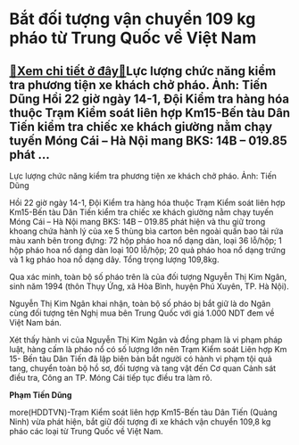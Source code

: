Bắt đối tượng vận chuyển 109 kg pháo từ Trung Quốc về Việt Nam
==============================================================

[:gift:Xem chi tiết ở đây:gift:](https://hddtvn.com/bat-doi-tuong-van-chuyen-109-kg-phao-tu-trung-quoc-ve-viet-nam/)Lực lượng chức năng kiểm tra phương tiện xe khách chở pháo. Ảnh: Tiến Dũng Hồi 22 giờ ngày 14-1, Đội Kiểm tra hàng hóa thuộc Trạm Kiểm soát liên hợp Km15-Bến tàu Dân Tiến kiểm tra chiếc xe khách giường nằm chạy tuyến Móng Cái – Hà Nội mang BKS: 14B – 019.85 phát …
------------------------------------------------------------------------------------------------------------------------------------------------------------------------------------------------------------------------------------------------------------------------







 






 Lực lượng chức năng kiểm tra phương tiện xe khách chở pháo. Ảnh: Tiến Dũng 


Hồi 22 giờ ngày 14-1, Đội Kiểm tra hàng hóa thuộc Trạm Kiểm soát liên hợp Km15-Bến tàu Dân Tiến kiểm tra chiếc xe khách giường nằm chạy tuyến Móng Cái – Hà Nội mang BKS: 14B – 019.85 phát hiện và thu giữ trong khoang chứa hành lý của xe 5 thùng bìa carton bên ngoài quấn bao tải rứa màu xanh bên trong đựng: 72 hộp pháo hoa nổ dạng dàn, loại 36 lỗ/hộp; 1 hộp pháo hoa nổ dạng dàn loại 100 lỗ/hộp; 20 quả pháo hoa nổ dạng trứng và 1 kg pháo hoa nổ dạng dây. Tổng trọng lượng 109,8kg. 


 Qua xác minh, toàn bộ số pháo trên là của đối tượng Nguyễn Thị Kim Ngân, sinh năm 1994 (thôn Thụy Ứng, xã Hòa Bình, huyện Phú Xuyên, TP. Hà Nội).


 Nguyễn Thị Kim Ngân khai nhận, toàn bộ số pháo bị bắt giữ là do Ngân cùng đối tượng tên Nghị mua bên Trung Quốc với giá 1.000 NDT đem về Việt Nam bán.


 Xét thấy hành vi của Nguyễn Thị Kim Ngân và đồng phạm là vi phạm pháp luật, hàng cấm là pháo nổ có số lượng lớn nên Trạm Kiểm soát Liên hợp Km 15- Bến tàu Dân Tiến đã lập biên bản bắt người có hành vi phạm tội quả tang, chuyển toàn bộ hồ sơ, đối tượng và tang vật đến Cơ quan Cảnh sát điều tra, Công an TP. Móng Cái tiếp tục điều tra làm rõ. 






**Phạm Tiến Dũng**



more(HDDTVN)-Trạm Kiểm soát liên hợp Km15-Bến tàu Dân Tiến (Quảng Ninh) vừa phát hiện, bắt giữ đối tượng đi xe khách vận chuyển 109,8 kg pháo các loại từ Trung Quốc về Việt Nam.


